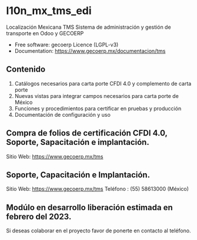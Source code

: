 # l10n_mx_tms_edi
Localización Mexicana TMS
Sistema de administración y gestión de transporte en Odoo y GECOERP

* Free software: gecoerp Licence (LGPL-v3)
* Documentation: https://www.gecoerp.mx/documentacion/tms

## Contenido
1. Catálogos necesarios para carta porte CFDI 4.0 y complemento de carta porte
2. Nuevas vistas para integrar campos necesarios para carta porte de México
3. Funciones y procedimientos para certificar en pruebas y producción
4. Documentación de configuración y uso

## Compra de folios de certificación CFDI 4.0, Soporte, Sapacitación e implantación.
Sitio Web: https://www.gecoerp.mx/tms

## Soporte, Capacitación e Implantación.
Sitio Web: https://www.gecoerp.mx/tms
Teléfono : (55) 58613000 (México)

## Modúlo en desarrollo liberación estimada en febrero del 2023.
Si deseas colaborar en el proyecto favor de ponerte en contacto al teléfono. 
